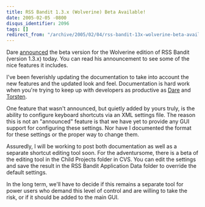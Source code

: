 ```yaml
---
title: RSS Bandit 1.3.x (Wolverine) Beta Available!
date: 2005-02-05 -0800
disqus_identifier: 2096
tags: []
redirect_from: "/archive/2005/02/04/rss-bandit-13x-wolverine-beta-available.aspx/"
---
```


Dare
[announced](http://www.25hoursaday.com/weblog/PermaLink.aspx?guid=b56797bf-0bde-40a9-aae2-436bb6515e6e)
the beta version for the Wolverine edition of RSS Bandit (version 1.3.x)
today. You can read his announcement to see some of the nice features it
includes.

I've been feverishly updating the documentation to take into account the
new features and the updated look and feel. Documentation is hard work
when you're trying to keep up with developers as productive as
[Dare](http://www.25hoursaday.com/weblog/) and
[Torsten](http://www.rendelmann.info/blog/).

One feature that wasn't announced, but quietly added by yours truly, is
the ability to configure keyboard shortcuts via an XML settings file.
The reason this is not an "announced" feature is that we have yet to
provide any GUI support for configuring these settings. Nor have I
documented the format for these settings or the proper way to change
them.

Assuredly, I will be working to post both documentation as well as a
separate shortcut editing tool soon. For the adventursome, there is a
beta of the editing tool in the Child Projects folder in CVS. You can
edit the settings and save the result in the RSS Bandit Application Data
folder to override the default settings.

In the long term, we'll have to decide if this remains a separate tool
for power users who demand this level of control and are willing to take
the risk, or if it should be added to the main GUI.

